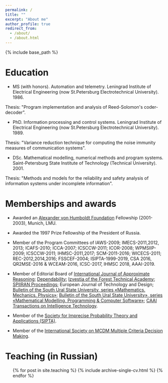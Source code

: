 ```yaml
---
permalink: /
title: ""
excerpt: "About me"
author_profile: true
redirect_from: 
  - /about/
  - /about.html
---
```


{% include base_path %}

Education
======
* MS (with honors). Automation and telemetry. Leningrad Institute of Electrical Engineering (now St.Petersburg Electrotechnical University). 1986. 

Thesis: "Program implementation and analysis of Reed-Solomon's coder-decoder".
* PhD. Information processing and control systems. Leningrad Institute of Electrical Engineering (now St.Petersburg Electrotechnical University). 1989. 

Thesis: "Variance reduction technique for computing the noise immunity measures of communication systems".
* DSc. Mathematical modelling, numerical methods and program systems. Saint-Petersburg State Institute of Technology (Technical University). 2001. 

Thesis: "Methods and models for the reliability and safety analysis of information systems under incomplete information".
  
Memberships and awards
======
* Awarded an [Alexander von Humboldt Foundation](http://www.avh.de/) Fellowship (2001-2003), Munich, LMU.

* Awarded the 1997 Prize Fellowship of the President of Russia.

* Member of the Program Committees of IAWS-2009; IMECS-2011,2012, 2013; ICAFS-2010; ICCA-2007; ICSCCW-2011; ICOR-2008; WPMSIIP-2009; ICSCCW-2011; IHMSC-2011,2017; SCM-2011-2016; WICECS-2011; REC-2012,2014,2016; FSSCEF-2004; ISIPTA-1999-2019, CSA 2016, QR2MSE-2016 & WCEAM-2016, ICSC-2017, IHMSC 2018, AAAI-2019.

* Member of Editorial Board of [International Journal of Approximate Reasoning](http://www.elsevier.com/wps/find/journaldescription.cws_home/505787/description#description); 
[Dependability](https://www.dependability.ru/jour#); 
[Izvestia of the Forest Technical Academy](http://en.spbftu.ru/publications/scientific-edition-izvestia-sankt-peterburgskoj-lesotehniceskoj-akademii/); 
[SPIIRAN Proceedings](http://proceedings.spiiras.nw.ru/index.php/sp);
European Journal of Technology and Design; 
[Bulletin of the South Ural State University, series «Mathematics. Mechanics. Physics»](https://vestnik.susu.ru/mmph); 
[Bulletin of the South Ural State University», series «Mathematical Modelling, Programming & Computer Software»](https://mmp.susu.ru/page/en/greet);
[CAAI Transactions on Intelligence Technology](https://digital-library.theiet.org/content/journals/trit).


* Member of the [Society for Imprecise Probability Theory and Applications (SIPTA)](http://www.sipta.org/).

* Member of the [International Society on MCDM Multiple Criteria Decision Making](http://www.mcdmsociety.org/).


  
Teaching (in Russian)
======
  <ul>{% for post in site.teaching %}
    {% include archive-single-cv.html %}
  {% endfor %}</ul>
